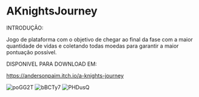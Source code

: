# AKnightsJourney

INTRODUÇÃO:

Jogo de plataforma com o objetivo de chegar ao final da fase com a maior quantidade de vidas e coletando todas moedas para garantir a maior pontuação possível.

DISPONIVEL PARA DOWNLOAD EM:

https://andersonpaim.itch.io/a-knights-journey

![poGG2T](https://user-images.githubusercontent.com/42255485/153982632-c1a4f8a4-a804-4e41-9778-0326edcab1d9.png)
![bBCTy7](https://user-images.githubusercontent.com/42255485/153982638-d58538e3-85b4-4d77-a8f4-53c3f3635dbd.png)
![PHDusQ](https://user-images.githubusercontent.com/42255485/153982639-aea9fe49-2757-4cda-8732-5cf146c8efe7.png)
